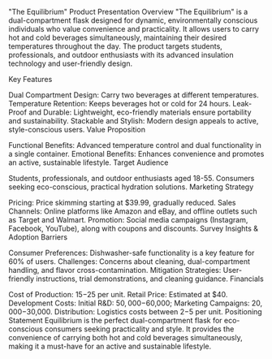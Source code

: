 "The Equilibrium" Product Presentation
Overview
"The Equilibrium" is a dual-compartment flask designed for dynamic, environmentally conscious individuals who value convenience and practicality. It allows users to carry hot and cold beverages simultaneously, maintaining their desired temperatures throughout the day. The product targets students, professionals, and outdoor enthusiasts with its advanced insulation technology and user-friendly design.

Key Features

Dual Compartment Design: Carry two beverages at different temperatures.
Temperature Retention: Keeps beverages hot or cold for 24 hours.
Leak-Proof and Durable: Lightweight, eco-friendly materials ensure portability and sustainability.
Stackable and Stylish: Modern design appeals to active, style-conscious users.
Value Proposition

Functional Benefits: Advanced temperature control and dual functionality in a single container.
Emotional Benefits: Enhances convenience and promotes an active, sustainable lifestyle.
Target Audience

Students, professionals, and outdoor enthusiasts aged 18-55.
Consumers seeking eco-conscious, practical hydration solutions.
Marketing Strategy

Pricing: Price skimming starting at $39.99, gradually reduced.
Sales Channels: Online platforms like Amazon and eBay, and offline outlets such as Target and Walmart.
Promotion: Social media campaigns (Instagram, Facebook, YouTube), along with coupons and discounts.
Survey Insights & Adoption Barriers

Consumer Preferences: Dishwasher-safe functionality is a key feature for 60% of users.
Challenges: Concerns about cleaning, dual-compartment handling, and flavor cross-contamination.
Mitigation Strategies: User-friendly instructions, trial demonstrations, and cleaning guidance.
Financials

Cost of Production: $15-$25 per unit.
Retail Price: Estimated at $40.
Development Costs: Initial R&D: $50,000-$60,000; Marketing Campaigns: $20,000-$30,000.
Distribution: Logistics costs between $2-$5 per unit.
Positioning Statement
Equilibrium is the perfect dual-compartment flask for eco-conscious consumers seeking practicality and style. It provides the convenience of carrying both hot and cold beverages simultaneously, making it a must-have for an active and sustainable lifestyle.

